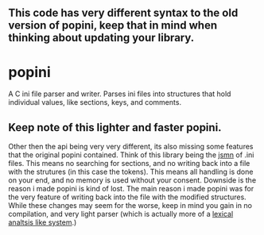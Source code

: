 ## This code has very different syntax to the old version of popini, keep that in mind when thinking about updating your library.
# popini
A C ini file parser and writer. Parses ini files into structures that hold individual values, like sections, keys, and comments.
## Keep note of this lighter and faster popini.
Other then the api being very very different, its also missing some features that the original popini contained. Think of this library being the [jsmn](https://github.com/zserge/jsmn) of .ini files. This means no searching for sections, and no writing back into a file with the strutures (in this case the tokens). This means all handling is done on your end, and no memory is used without your consent. Downside is the reason i made popini is kind of lost. The main reason i made popini was for the very feature of writing back into the file with the modified structures. While these changes may seem for the worse, keep in mind you gain in no compilation, and very light parser (which is actually more of a [lexical analtsis like system](https://en.wikipedia.org/wiki/Lexical_analysis).)